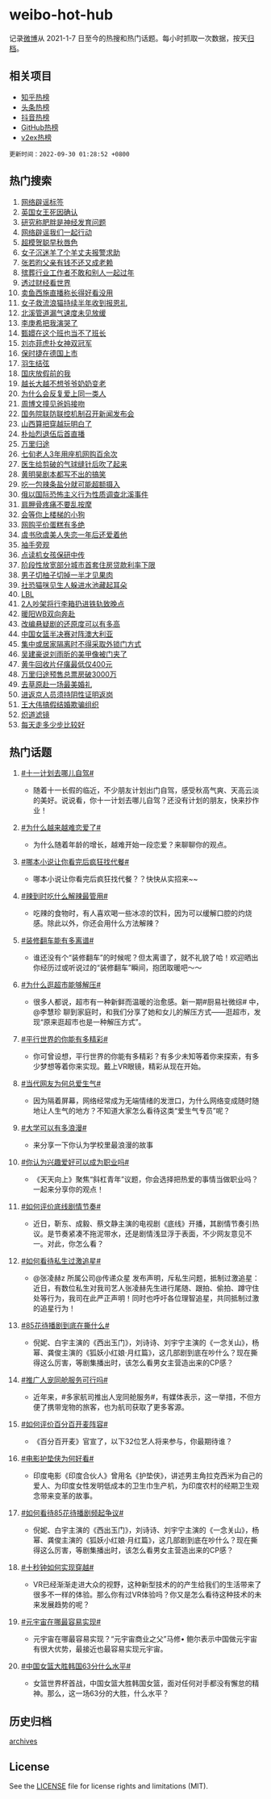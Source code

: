 # weibo-hot-hub

记录[微博](https://www.weibo.com)从 2021-1-7 日至今的热搜和热门话题。每小时抓取一次数据，按天[归档](archives)。

## 相关项目

- [知乎热榜](https://github.com/lonnyzhang423/zhihu-hot-hub)
- [头条热榜](https://github.com/lonnyzhang423/toutiao-hot-hub)
- [抖音热榜](https://github.com/lonnyzhang423/douyin-hot-hub)
- [GitHub热榜](https://github.com/lonnyzhang423/github-hot-hub)
- [v2ex热榜](https://github.com/lonnyzhang423/v2ex-hot-hub)


`更新时间：2022-09-30 01:28:52 +0800`

## 热门搜索

1. [网络辟谣标签](https://m.weibo.cn/search?containerid=100103type%3D1%26t%3D10%26q%3D%23%E7%BD%91%E7%BB%9C%E8%BE%9F%E8%B0%A3%E6%A0%87%E7%AD%BE%23&stream_entry_id=51&isnewpage=1&extparam=seat%3D1%26dgr%3D0%26cate%3D10103%26c_type%3D51%26pos%3D0%26filter_type%3Drealtimehot%26display_time%3D1664472530%26pre_seqid%3D166447253044601617182&luicode=10000011&lfid=106003type%253D25%2526t%253D3%2526disable_hot%253D1%2526filter_type%253Drealtimehot)
1. [英国女王死因确认](https://m.weibo.cn/search?containerid=100103type%3D1%26t%3D10%26q%3D%23%E8%8B%B1%E5%9B%BD%E5%A5%B3%E7%8E%8B%E6%AD%BB%E5%9B%A0%E7%A1%AE%E8%AE%A4%23&stream_entry_id=31&isnewpage=1&extparam=seat%3D1%26dgr%3D0%26filter_type%3Drealtimehot%26band_rank%3D1%26c_type%3D31%26lcate%3D5001%26flag%3D0%26realpos%3D1%26q%3D%2523%25E8%258B%25B1%25E5%259B%25BD%25E5%25A5%25B3%25E7%258E%258B%25E6%25AD%25BB%25E5%259B%25A0%25E7%25A1%25AE%25E8%25AE%25A4%2523%26cate%3D0%26pos%3D0%26display_time%3D1664472530%26pre_seqid%3D166447253044601617182&luicode=10000011&lfid=106003type%253D25%2526t%253D3%2526disable_hot%253D1%2526filter_type%253Drealtimehot)
1. [研究称肥胖是神经发育问题](https://m.weibo.cn/search?containerid=100103type%3D1%26t%3D10%26q%3D%23%E7%A0%94%E7%A9%B6%E7%A7%B0%E8%82%A5%E8%83%96%E6%98%AF%E7%A5%9E%E7%BB%8F%E5%8F%91%E8%82%B2%E9%97%AE%E9%A2%98%23&stream_entry_id=31&isnewpage=1&extparam=seat%3D1%26dgr%3D0%26filter_type%3Drealtimehot%26band_rank%3D2%26c_type%3D31%26lcate%3D5001%26flag%3D1%26realpos%3D2%26q%3D%2523%25E7%25A0%2594%25E7%25A9%25B6%25E7%25A7%25B0%25E8%2582%25A5%25E8%2583%2596%25E6%2598%25AF%25E7%25A5%259E%25E7%25BB%258F%25E5%258F%2591%25E8%2582%25B2%25E9%2597%25AE%25E9%25A2%2598%2523%26cate%3D0%26pos%3D1%26display_time%3D1664472530%26pre_seqid%3D166447253044601617182&luicode=10000011&lfid=106003type%253D25%2526t%253D3%2526disable_hot%253D1%2526filter_type%253Drealtimehot)
1. [网络辟谣我们一起行动](https://m.weibo.cn/search?containerid=100103type%3D1%26t%3D10%26q%3D%23%E7%BD%91%E7%BB%9C%E8%BE%9F%E8%B0%A3%E6%88%91%E4%BB%AC%E4%B8%80%E8%B5%B7%E8%A1%8C%E5%8A%A8%23&stream_entry_id=31&isnewpage=1&extparam=seat%3D1%26dgr%3D0%26filter_type%3Drealtimehot%26band_rank%3D3%26c_type%3D31%26lcate%3D5001%26flag%3D0%26realpos%3D3%26q%3D%2523%25E7%25BD%2591%25E7%25BB%259C%25E8%25BE%259F%25E8%25B0%25A3%25E6%2588%2591%25E4%25BB%25AC%25E4%25B8%2580%25E8%25B5%25B7%25E8%25A1%258C%25E5%258A%25A8%2523%26cate%3D0%26pos%3D2%26display_time%3D1664472530%26pre_seqid%3D166447253044601617182&luicode=10000011&lfid=106003type%253D25%2526t%253D3%2526disable_hot%253D1%2526filter_type%253Drealtimehot)
1. [超模贺聪早秋唇色](https://m.weibo.cn/search?containerid=100103type%3D1%26t%3D10%26q%3D%23%E8%B6%85%E6%A8%A1%E8%B4%BA%E8%81%AA%E6%97%A9%E7%A7%8B%E5%94%87%E8%89%B2%23&stream_entry_id=31&isnewpage=1&extparam=seat%3D1%26dgr%3D0%26filter_type%3Drealtimehot%26topic_ad%3D1%26band_rank%3D4%26c_type%3D31%26lcate%3D5001%26q%3D%2523%25E8%25B6%2585%25E6%25A8%25A1%25E8%25B4%25BA%25E8%2581%25AA%25E6%2597%25A9%25E7%25A7%258B%25E5%2594%2587%25E8%2589%25B2%2523%26cate%3D0%26adid%3D167241%26pos%3D3%26display_time%3D1664472530%26pre_seqid%3D166447253044601617182&luicode=10000011&lfid=106003type%253D25%2526t%253D3%2526disable_hot%253D1%2526filter_type%253Drealtimehot)
1. [女子沉迷羊了个羊丈夫报警求助](https://m.weibo.cn/search?containerid=100103type%3D1%26t%3D10%26q%3D%23%E5%A5%B3%E5%AD%90%E6%B2%89%E8%BF%B7%E7%BE%8A%E4%BA%86%E4%B8%AA%E7%BE%8A%E4%B8%88%E5%A4%AB%E6%8A%A5%E8%AD%A6%E6%B1%82%E5%8A%A9%23&stream_entry_id=31&isnewpage=1&extparam=seat%3D1%26dgr%3D0%26filter_type%3Drealtimehot%26band_rank%3D4%26c_type%3D31%26lcate%3D5001%26flag%3D0%26realpos%3D4%26q%3D%2523%25E5%25A5%25B3%25E5%25AD%2590%25E6%25B2%2589%25E8%25BF%25B7%25E7%25BE%258A%25E4%25BA%2586%25E4%25B8%25AA%25E7%25BE%258A%25E4%25B8%2588%25E5%25A4%25AB%25E6%258A%25A5%25E8%25AD%25A6%25E6%25B1%2582%25E5%258A%25A9%2523%26cate%3D0%26pos%3D4%26display_time%3D1664472530%26pre_seqid%3D166447253044601617182&luicode=10000011&lfid=106003type%253D25%2526t%253D3%2526disable_hot%253D1%2526filter_type%253Drealtimehot)
1. [张若昀父亲有钱不还又成老赖](https://m.weibo.cn/search?containerid=100103type%3D1%26t%3D10%26q%3D%23%E5%BC%A0%E8%8B%A5%E6%98%80%E7%88%B6%E4%BA%B2%E6%9C%89%E9%92%B1%E4%B8%8D%E8%BF%98%E5%8F%88%E6%88%90%E8%80%81%E8%B5%96%23&stream_entry_id=31&isnewpage=1&extparam=seat%3D1%26dgr%3D0%26filter_type%3Drealtimehot%26band_rank%3D5%26c_type%3D31%26lcate%3D5001%26flag%3D2%26realpos%3D5%26q%3D%2523%25E5%25BC%25A0%25E8%258B%25A5%25E6%2598%2580%25E7%2588%25B6%25E4%25BA%25B2%25E6%259C%2589%25E9%2592%25B1%25E4%25B8%258D%25E8%25BF%2598%25E5%258F%2588%25E6%2588%2590%25E8%2580%2581%25E8%25B5%2596%2523%26cate%3D0%26pos%3D5%26display_time%3D1664472530%26pre_seqid%3D166447253044601617182&luicode=10000011&lfid=106003type%253D25%2526t%253D3%2526disable_hot%253D1%2526filter_type%253Drealtimehot)
1. [殡葬行业工作者不敢和别人一起过年](https://m.weibo.cn/search?containerid=100103type%3D1%26t%3D10%26q%3D%23%E6%AE%A1%E8%91%AC%E8%A1%8C%E4%B8%9A%E5%B7%A5%E4%BD%9C%E8%80%85%E4%B8%8D%E6%95%A2%E5%92%8C%E5%88%AB%E4%BA%BA%E4%B8%80%E8%B5%B7%E8%BF%87%E5%B9%B4%23&stream_entry_id=31&isnewpage=1&extparam=seat%3D1%26dgr%3D0%26filter_type%3Drealtimehot%26band_rank%3D6%26c_type%3D31%26lcate%3D5001%26flag%3D0%26realpos%3D6%26q%3D%2523%25E6%25AE%25A1%25E8%2591%25AC%25E8%25A1%258C%25E4%25B8%259A%25E5%25B7%25A5%25E4%25BD%259C%25E8%2580%2585%25E4%25B8%258D%25E6%2595%25A2%25E5%2592%258C%25E5%2588%25AB%25E4%25BA%25BA%25E4%25B8%2580%25E8%25B5%25B7%25E8%25BF%2587%25E5%25B9%25B4%2523%26cate%3D0%26pos%3D6%26display_time%3D1664472530%26pre_seqid%3D166447253044601617182&luicode=10000011&lfid=106003type%253D25%2526t%253D3%2526disable_hot%253D1%2526filter_type%253Drealtimehot)
1. [透过财经看世界](https://m.weibo.cn/search?containerid=100103type%3D1%26t%3D10%26q%3D%23%E9%80%8F%E8%BF%87%E8%B4%A2%E7%BB%8F%E7%9C%8B%E4%B8%96%E7%95%8C%23&stream_entry_id=31&isnewpage=1&extparam=seat%3D1%26dgr%3D0%26filter_type%3Drealtimehot%26band_rank%3D7%26c_type%3D31%26lcate%3D5001%26q%3D%2523%25E9%2580%258F%25E8%25BF%2587%25E8%25B4%25A2%25E7%25BB%258F%25E7%259C%258B%25E4%25B8%2596%25E7%2595%258C%2523%26cate%3D0%26adid%3D167450%26pos%3D7%26display_time%3D1664472530%26pre_seqid%3D166447253044601617182&luicode=10000011&lfid=106003type%253D25%2526t%253D3%2526disable_hot%253D1%2526filter_type%253Drealtimehot)
1. [卖鱼西施直播称长得好看没用](https://m.weibo.cn/search?containerid=100103type%3D1%26t%3D10%26q%3D%23%E5%8D%96%E9%B1%BC%E8%A5%BF%E6%96%BD%E7%9B%B4%E6%92%AD%E7%A7%B0%E9%95%BF%E5%BE%97%E5%A5%BD%E7%9C%8B%E6%B2%A1%E7%94%A8%23&stream_entry_id=31&isnewpage=1&extparam=seat%3D1%26dgr%3D0%26filter_type%3Drealtimehot%26band_rank%3D7%26c_type%3D31%26lcate%3D5001%26flag%3D0%26realpos%3D7%26q%3D%2523%25E5%258D%2596%25E9%25B1%25BC%25E8%25A5%25BF%25E6%2596%25BD%25E7%259B%25B4%25E6%2592%25AD%25E7%25A7%25B0%25E9%2595%25BF%25E5%25BE%2597%25E5%25A5%25BD%25E7%259C%258B%25E6%25B2%25A1%25E7%2594%25A8%2523%26cate%3D0%26pos%3D8%26display_time%3D1664472530%26pre_seqid%3D166447253044601617182&luicode=10000011&lfid=106003type%253D25%2526t%253D3%2526disable_hot%253D1%2526filter_type%253Drealtimehot)
1. [女子救流浪猫持续半年收到报恩礼](https://m.weibo.cn/search?containerid=100103type%3D1%26t%3D10%26q%3D%23%E5%A5%B3%E5%AD%90%E6%95%91%E6%B5%81%E6%B5%AA%E7%8C%AB%E6%8C%81%E7%BB%AD%E5%8D%8A%E5%B9%B4%E6%94%B6%E5%88%B0%E6%8A%A5%E6%81%A9%E7%A4%BC%23&stream_entry_id=31&isnewpage=1&extparam=seat%3D1%26dgr%3D0%26filter_type%3Drealtimehot%26band_rank%3D8%26c_type%3D31%26lcate%3D5001%26flag%3D0%26realpos%3D8%26q%3D%2523%25E5%25A5%25B3%25E5%25AD%2590%25E6%2595%2591%25E6%25B5%2581%25E6%25B5%25AA%25E7%258C%25AB%25E6%258C%2581%25E7%25BB%25AD%25E5%258D%258A%25E5%25B9%25B4%25E6%2594%25B6%25E5%2588%25B0%25E6%258A%25A5%25E6%2581%25A9%25E7%25A4%25BC%2523%26cate%3D0%26pos%3D9%26display_time%3D1664472530%26pre_seqid%3D166447253044601617182&luicode=10000011&lfid=106003type%253D25%2526t%253D3%2526disable_hot%253D1%2526filter_type%253Drealtimehot)
1. [北溪管道漏气速度未见放缓](https://m.weibo.cn/search?containerid=100103type%3D1%26t%3D10%26q%3D%23%E5%8C%97%E6%BA%AA%E7%AE%A1%E9%81%93%E6%BC%8F%E6%B0%94%E9%80%9F%E5%BA%A6%E6%9C%AA%E8%A7%81%E6%94%BE%E7%BC%93%23&stream_entry_id=31&isnewpage=1&extparam=seat%3D1%26dgr%3D0%26filter_type%3Drealtimehot%26band_rank%3D9%26c_type%3D31%26lcate%3D5001%26flag%3D0%26realpos%3D9%26q%3D%2523%25E5%258C%2597%25E6%25BA%25AA%25E7%25AE%25A1%25E9%2581%2593%25E6%25BC%258F%25E6%25B0%2594%25E9%2580%259F%25E5%25BA%25A6%25E6%259C%25AA%25E8%25A7%2581%25E6%2594%25BE%25E7%25BC%2593%2523%26cate%3D0%26pos%3D10%26display_time%3D1664472530%26pre_seqid%3D166447253044601617182&luicode=10000011&lfid=106003type%253D25%2526t%253D3%2526disable_hot%253D1%2526filter_type%253Drealtimehot)
1. [李庚希把我演哭了](https://m.weibo.cn/search?containerid=100103type%3D1%26t%3D10%26q%3D%23%E6%9D%8E%E5%BA%9A%E5%B8%8C%E6%8A%8A%E6%88%91%E6%BC%94%E5%93%AD%E4%BA%86%23&stream_entry_id=31&isnewpage=1&extparam=seat%3D1%26dgr%3D0%26filter_type%3Drealtimehot%26band_rank%3D10%26c_type%3D31%26lcate%3D5001%26flag%3D0%26realpos%3D10%26q%3D%2523%25E6%259D%258E%25E5%25BA%259A%25E5%25B8%258C%25E6%258A%258A%25E6%2588%2591%25E6%25BC%2594%25E5%2593%25AD%25E4%25BA%2586%2523%26cate%3D0%26pos%3D11%26display_time%3D1664472530%26pre_seqid%3D166447253044601617182&luicode=10000011&lfid=106003type%253D25%2526t%253D3%2526disable_hot%253D1%2526filter_type%253Drealtimehot)
1. [甄嬛在这个班也当不了班长](https://m.weibo.cn/search?containerid=100103type%3D1%26t%3D10%26q%3D%23%E7%94%84%E5%AC%9B%E5%9C%A8%E8%BF%99%E4%B8%AA%E7%8F%AD%E4%B9%9F%E5%BD%93%E4%B8%8D%E4%BA%86%E7%8F%AD%E9%95%BF%23&stream_entry_id=31&isnewpage=1&extparam=seat%3D1%26dgr%3D0%26filter_type%3Drealtimehot%26band_rank%3D11%26c_type%3D31%26lcate%3D5001%26flag%3D0%26realpos%3D11%26q%3D%2523%25E7%2594%2584%25E5%25AC%259B%25E5%259C%25A8%25E8%25BF%2599%25E4%25B8%25AA%25E7%258F%25AD%25E4%25B9%259F%25E5%25BD%2593%25E4%25B8%258D%25E4%25BA%2586%25E7%258F%25AD%25E9%2595%25BF%2523%26cate%3D0%26pos%3D12%26display_time%3D1664472530%26pre_seqid%3D166447253044601617182&luicode=10000011&lfid=106003type%253D25%2526t%253D3%2526disable_hot%253D1%2526filter_type%253Drealtimehot)
1. [刘亦菲虎扑女神双冠军](https://m.weibo.cn/search?containerid=100103type%3D1%26t%3D10%26q%3D%23%E5%88%98%E4%BA%A6%E8%8F%B2%E8%99%8E%E6%89%91%E5%A5%B3%E7%A5%9E%E5%8F%8C%E5%86%A0%E5%86%9B%23&stream_entry_id=31&isnewpage=1&extparam=seat%3D1%26dgr%3D0%26filter_type%3Drealtimehot%26band_rank%3D12%26c_type%3D31%26lcate%3D5001%26flag%3D0%26realpos%3D12%26q%3D%2523%25E5%2588%2598%25E4%25BA%25A6%25E8%258F%25B2%25E8%2599%258E%25E6%2589%2591%25E5%25A5%25B3%25E7%25A5%259E%25E5%258F%258C%25E5%2586%25A0%25E5%2586%259B%2523%26cate%3D0%26pos%3D13%26display_time%3D1664472530%26pre_seqid%3D166447253044601617182&luicode=10000011&lfid=106003type%253D25%2526t%253D3%2526disable_hot%253D1%2526filter_type%253Drealtimehot)
1. [保时捷在德国上市](https://m.weibo.cn/search?containerid=100103type%3D1%26t%3D10%26q%3D%23%E4%BF%9D%E6%97%B6%E6%8D%B7%E5%9C%A8%E5%BE%B7%E5%9B%BD%E4%B8%8A%E5%B8%82%23&stream_entry_id=31&isnewpage=1&extparam=seat%3D1%26dgr%3D0%26filter_type%3Drealtimehot%26band_rank%3D13%26c_type%3D31%26lcate%3D5001%26flag%3D1%26realpos%3D13%26q%3D%2523%25E4%25BF%259D%25E6%2597%25B6%25E6%258D%25B7%25E5%259C%25A8%25E5%25BE%25B7%25E5%259B%25BD%25E4%25B8%258A%25E5%25B8%2582%2523%26cate%3D0%26pos%3D14%26display_time%3D1664472530%26pre_seqid%3D166447253044601617182&luicode=10000011&lfid=106003type%253D25%2526t%253D3%2526disable_hot%253D1%2526filter_type%253Drealtimehot)
1. [羽生结弦](https://m.weibo.cn/search?containerid=100103type%3D1%26t%3D10%26q%3D%E7%BE%BD%E7%94%9F%E7%BB%93%E5%BC%A6&stream_entry_id=31&isnewpage=1&extparam=seat%3D1%26dgr%3D0%26filter_type%3Drealtimehot%26band_rank%3D14%26c_type%3D31%26lcate%3D5001%26flag%3D0%26realpos%3D14%26q%3D%25E7%25BE%25BD%25E7%2594%259F%25E7%25BB%2593%25E5%25BC%25A6%26cate%3D0%26pos%3D15%26display_time%3D1664472530%26pre_seqid%3D166447253044601617182&luicode=10000011&lfid=106003type%253D25%2526t%253D3%2526disable_hot%253D1%2526filter_type%253Drealtimehot)
1. [国庆放假前的我](https://m.weibo.cn/search?containerid=100103type%3D1%26t%3D10%26q%3D%23%E5%9B%BD%E5%BA%86%E6%94%BE%E5%81%87%E5%89%8D%E7%9A%84%E6%88%91%23&stream_entry_id=31&isnewpage=1&extparam=seat%3D1%26dgr%3D0%26filter_type%3Drealtimehot%26band_rank%3D15%26c_type%3D31%26lcate%3D5001%26flag%3D0%26realpos%3D15%26q%3D%2523%25E5%259B%25BD%25E5%25BA%2586%25E6%2594%25BE%25E5%2581%2587%25E5%2589%258D%25E7%259A%2584%25E6%2588%2591%2523%26cate%3D0%26pos%3D16%26display_time%3D1664472530%26pre_seqid%3D166447253044601617182&luicode=10000011&lfid=106003type%253D25%2526t%253D3%2526disable_hot%253D1%2526filter_type%253Drealtimehot)
1. [越长大越不想爷爷奶奶变老](https://m.weibo.cn/search?containerid=100103type%3D1%26t%3D10%26q%3D%23%E8%B6%8A%E9%95%BF%E5%A4%A7%E8%B6%8A%E4%B8%8D%E6%83%B3%E7%88%B7%E7%88%B7%E5%A5%B6%E5%A5%B6%E5%8F%98%E8%80%81%23&stream_entry_id=31&isnewpage=1&extparam=seat%3D1%26dgr%3D0%26filter_type%3Drealtimehot%26band_rank%3D16%26c_type%3D31%26lcate%3D5001%26flag%3D0%26realpos%3D16%26q%3D%2523%25E8%25B6%258A%25E9%2595%25BF%25E5%25A4%25A7%25E8%25B6%258A%25E4%25B8%258D%25E6%2583%25B3%25E7%2588%25B7%25E7%2588%25B7%25E5%25A5%25B6%25E5%25A5%25B6%25E5%258F%2598%25E8%2580%2581%2523%26cate%3D0%26pos%3D17%26display_time%3D1664472530%26pre_seqid%3D166447253044601617182&luicode=10000011&lfid=106003type%253D25%2526t%253D3%2526disable_hot%253D1%2526filter_type%253Drealtimehot)
1. [为什么会反复爱上同一类人](https://m.weibo.cn/search?containerid=100103type%3D1%26t%3D10%26q%3D%23%E4%B8%BA%E4%BB%80%E4%B9%88%E4%BC%9A%E5%8F%8D%E5%A4%8D%E7%88%B1%E4%B8%8A%E5%90%8C%E4%B8%80%E7%B1%BB%E4%BA%BA%23&stream_entry_id=31&isnewpage=1&extparam=seat%3D1%26dgr%3D0%26filter_type%3Drealtimehot%26band_rank%3D17%26c_type%3D31%26lcate%3D5001%26flag%3D0%26realpos%3D17%26q%3D%2523%25E4%25B8%25BA%25E4%25BB%2580%25E4%25B9%2588%25E4%25BC%259A%25E5%258F%258D%25E5%25A4%258D%25E7%2588%25B1%25E4%25B8%258A%25E5%2590%258C%25E4%25B8%2580%25E7%25B1%25BB%25E4%25BA%25BA%2523%26cate%3D0%26pos%3D18%26display_time%3D1664472530%26pre_seqid%3D166447253044601617182&luicode=10000011&lfid=106003type%253D25%2526t%253D3%2526disable_hot%253D1%2526filter_type%253Drealtimehot)
1. [周博文撞见爸妈接吻](https://m.weibo.cn/search?containerid=100103type%3D1%26t%3D10%26q%3D%23%E5%91%A8%E5%8D%9A%E6%96%87%E6%92%9E%E8%A7%81%E7%88%B8%E5%A6%88%E6%8E%A5%E5%90%BB%23&stream_entry_id=31&isnewpage=1&extparam=seat%3D1%26dgr%3D0%26filter_type%3Drealtimehot%26band_rank%3D18%26c_type%3D31%26lcate%3D5001%26flag%3D0%26realpos%3D18%26q%3D%2523%25E5%2591%25A8%25E5%258D%259A%25E6%2596%2587%25E6%2592%259E%25E8%25A7%2581%25E7%2588%25B8%25E5%25A6%2588%25E6%258E%25A5%25E5%2590%25BB%2523%26cate%3D0%26pos%3D19%26display_time%3D1664472530%26pre_seqid%3D166447253044601617182&luicode=10000011&lfid=106003type%253D25%2526t%253D3%2526disable_hot%253D1%2526filter_type%253Drealtimehot)
1. [国务院联防联控机制召开新闻发布会](https://m.weibo.cn/search?containerid=100103type%3D1%26t%3D10%26q%3D%23%E5%9B%BD%E5%8A%A1%E9%99%A2%E8%81%94%E9%98%B2%E8%81%94%E6%8E%A7%E6%9C%BA%E5%88%B6%E5%8F%AC%E5%BC%80%E6%96%B0%E9%97%BB%E5%8F%91%E5%B8%83%E4%BC%9A%23&stream_entry_id=31&isnewpage=1&extparam=seat%3D1%26dgr%3D0%26filter_type%3Drealtimehot%26band_rank%3D19%26c_type%3D31%26lcate%3D5001%26flag%3D0%26realpos%3D19%26q%3D%2523%25E5%259B%25BD%25E5%258A%25A1%25E9%2599%25A2%25E8%2581%2594%25E9%2598%25B2%25E8%2581%2594%25E6%258E%25A7%25E6%259C%25BA%25E5%2588%25B6%25E5%258F%25AC%25E5%25BC%2580%25E6%2596%25B0%25E9%2597%25BB%25E5%258F%2591%25E5%25B8%2583%25E4%25BC%259A%2523%26cate%3D0%26pos%3D20%26display_time%3D1664472530%26pre_seqid%3D166447253044601617182&luicode=10000011&lfid=106003type%253D25%2526t%253D3%2526disable_hot%253D1%2526filter_type%253Drealtimehot)
1. [山西算把穿越玩明白了](https://m.weibo.cn/search?containerid=100103type%3D1%26t%3D10%26q%3D%23%E5%B1%B1%E8%A5%BF%E7%AE%97%E6%8A%8A%E7%A9%BF%E8%B6%8A%E7%8E%A9%E6%98%8E%E7%99%BD%E4%BA%86%23&stream_entry_id=31&isnewpage=1&extparam=seat%3D1%26dgr%3D0%26filter_type%3Drealtimehot%26band_rank%3D20%26c_type%3D31%26lcate%3D5001%26flag%3D0%26realpos%3D20%26q%3D%2523%25E5%25B1%25B1%25E8%25A5%25BF%25E7%25AE%2597%25E6%258A%258A%25E7%25A9%25BF%25E8%25B6%258A%25E7%258E%25A9%25E6%2598%258E%25E7%2599%25BD%25E4%25BA%2586%2523%26cate%3D0%26pos%3D21%26display_time%3D1664472530%26pre_seqid%3D166447253044601617182&luicode=10000011&lfid=106003type%253D25%2526t%253D3%2526disable_hot%253D1%2526filter_type%253Drealtimehot)
1. [朴灿烈退伍后首直播](https://m.weibo.cn/search?containerid=100103type%3D1%26t%3D10%26q%3D%23%E6%9C%B4%E7%81%BF%E7%83%88%E9%80%80%E4%BC%8D%E5%90%8E%E9%A6%96%E7%9B%B4%E6%92%AD%23&stream_entry_id=31&isnewpage=1&extparam=seat%3D1%26dgr%3D0%26filter_type%3Drealtimehot%26band_rank%3D21%26c_type%3D31%26lcate%3D5001%26flag%3D0%26realpos%3D21%26q%3D%2523%25E6%259C%25B4%25E7%2581%25BF%25E7%2583%2588%25E9%2580%2580%25E4%25BC%258D%25E5%2590%258E%25E9%25A6%2596%25E7%259B%25B4%25E6%2592%25AD%2523%26cate%3D0%26pos%3D22%26display_time%3D1664472530%26pre_seqid%3D166447253044601617182&luicode=10000011&lfid=106003type%253D25%2526t%253D3%2526disable_hot%253D1%2526filter_type%253Drealtimehot)
1. [万里归途](https://m.weibo.cn/search?containerid=100103type%3D1%26t%3D10%26q%3D%E4%B8%87%E9%87%8C%E5%BD%92%E9%80%94&stream_entry_id=31&isnewpage=1&extparam=seat%3D1%26dgr%3D0%26filter_type%3Drealtimehot%26band_rank%3D22%26c_type%3D31%26lcate%3D5001%26flag%3D0%26realpos%3D22%26q%3D%25E4%25B8%2587%25E9%2587%258C%25E5%25BD%2592%25E9%2580%2594%26cate%3D0%26pos%3D23%26display_time%3D1664472530%26pre_seqid%3D166447253044601617182&luicode=10000011&lfid=106003type%253D25%2526t%253D3%2526disable_hot%253D1%2526filter_type%253Drealtimehot)
1. [七旬老人3年用座机网购百余次](https://m.weibo.cn/search?containerid=100103type%3D1%26t%3D10%26q%3D%23%E4%B8%83%E6%97%AC%E8%80%81%E4%BA%BA3%E5%B9%B4%E7%94%A8%E5%BA%A7%E6%9C%BA%E7%BD%91%E8%B4%AD%E7%99%BE%E4%BD%99%E6%AC%A1%23&stream_entry_id=31&isnewpage=1&extparam=seat%3D1%26dgr%3D0%26filter_type%3Drealtimehot%26band_rank%3D23%26c_type%3D31%26lcate%3D5001%26flag%3D0%26realpos%3D23%26q%3D%2523%25E4%25B8%2583%25E6%2597%25AC%25E8%2580%2581%25E4%25BA%25BA3%25E5%25B9%25B4%25E7%2594%25A8%25E5%25BA%25A7%25E6%259C%25BA%25E7%25BD%2591%25E8%25B4%25AD%25E7%2599%25BE%25E4%25BD%2599%25E6%25AC%25A1%2523%26cate%3D0%26pos%3D24%26display_time%3D1664472530%26pre_seqid%3D166447253044601617182&luicode=10000011&lfid=106003type%253D25%2526t%253D3%2526disable_hot%253D1%2526filter_type%253Drealtimehot)
1. [医生给剪破的气球缝针后吹了起来](https://m.weibo.cn/search?containerid=100103type%3D1%26t%3D10%26q%3D%23%E5%8C%BB%E7%94%9F%E7%BB%99%E5%89%AA%E7%A0%B4%E7%9A%84%E6%B0%94%E7%90%83%E7%BC%9D%E9%92%88%E5%90%8E%E5%90%B9%E4%BA%86%E8%B5%B7%E6%9D%A5%23&stream_entry_id=31&isnewpage=1&extparam=seat%3D1%26dgr%3D0%26filter_type%3Drealtimehot%26band_rank%3D24%26c_type%3D31%26lcate%3D5001%26flag%3D1%26realpos%3D24%26q%3D%2523%25E5%258C%25BB%25E7%2594%259F%25E7%25BB%2599%25E5%2589%25AA%25E7%25A0%25B4%25E7%259A%2584%25E6%25B0%2594%25E7%2590%2583%25E7%25BC%259D%25E9%2592%2588%25E5%2590%258E%25E5%2590%25B9%25E4%25BA%2586%25E8%25B5%25B7%25E6%259D%25A5%2523%26cate%3D0%26pos%3D25%26display_time%3D1664472530%26pre_seqid%3D166447253044601617182&luicode=10000011&lfid=106003type%253D25%2526t%253D3%2526disable_hot%253D1%2526filter_type%253Drealtimehot)
1. [黄明昊剧本都写不出的搞笑](https://m.weibo.cn/search?containerid=100103type%3D1%26t%3D10%26q%3D%23%E9%BB%84%E6%98%8E%E6%98%8A%E5%89%A7%E6%9C%AC%E9%83%BD%E5%86%99%E4%B8%8D%E5%87%BA%E7%9A%84%E6%90%9E%E7%AC%91%23&stream_entry_id=31&isnewpage=1&extparam=seat%3D1%26dgr%3D0%26filter_type%3Drealtimehot%26band_rank%3D25%26c_type%3D31%26lcate%3D5001%26flag%3D0%26realpos%3D25%26q%3D%2523%25E9%25BB%2584%25E6%2598%258E%25E6%2598%258A%25E5%2589%25A7%25E6%259C%25AC%25E9%2583%25BD%25E5%2586%2599%25E4%25B8%258D%25E5%2587%25BA%25E7%259A%2584%25E6%2590%259E%25E7%25AC%2591%2523%26cate%3D0%26pos%3D26%26display_time%3D1664472530%26pre_seqid%3D166447253044601617182&luicode=10000011&lfid=106003type%253D25%2526t%253D3%2526disable_hot%253D1%2526filter_type%253Drealtimehot)
1. [吃一包辣条盐分就可能超额摄入](https://m.weibo.cn/search?containerid=100103type%3D1%26t%3D10%26q%3D%23%E5%90%83%E4%B8%80%E5%8C%85%E8%BE%A3%E6%9D%A1%E7%9B%90%E5%88%86%E5%B0%B1%E5%8F%AF%E8%83%BD%E8%B6%85%E9%A2%9D%E6%91%84%E5%85%A5%23&stream_entry_id=31&isnewpage=1&extparam=seat%3D1%26dgr%3D0%26filter_type%3Drealtimehot%26band_rank%3D26%26c_type%3D31%26lcate%3D5001%26flag%3D0%26realpos%3D26%26q%3D%2523%25E5%2590%2583%25E4%25B8%2580%25E5%258C%2585%25E8%25BE%25A3%25E6%259D%25A1%25E7%259B%2590%25E5%2588%2586%25E5%25B0%25B1%25E5%258F%25AF%25E8%2583%25BD%25E8%25B6%2585%25E9%25A2%259D%25E6%2591%2584%25E5%2585%25A5%2523%26cate%3D0%26pos%3D27%26display_time%3D1664472530%26pre_seqid%3D166447253044601617182&luicode=10000011&lfid=106003type%253D25%2526t%253D3%2526disable_hot%253D1%2526filter_type%253Drealtimehot)
1. [俄以国际恐怖主义行为性质调查北溪事件](https://m.weibo.cn/search?containerid=100103type%3D1%26t%3D10%26q%3D%23%E4%BF%84%E4%BB%A5%E5%9B%BD%E9%99%85%E6%81%90%E6%80%96%E4%B8%BB%E4%B9%89%E8%A1%8C%E4%B8%BA%E6%80%A7%E8%B4%A8%E8%B0%83%E6%9F%A5%E5%8C%97%E6%BA%AA%E4%BA%8B%E4%BB%B6%23&stream_entry_id=31&isnewpage=1&extparam=seat%3D1%26dgr%3D0%26filter_type%3Drealtimehot%26band_rank%3D27%26c_type%3D31%26lcate%3D5001%26flag%3D0%26realpos%3D27%26q%3D%2523%25E4%25BF%2584%25E4%25BB%25A5%25E5%259B%25BD%25E9%2599%2585%25E6%2581%2590%25E6%2580%2596%25E4%25B8%25BB%25E4%25B9%2589%25E8%25A1%258C%25E4%25B8%25BA%25E6%2580%25A7%25E8%25B4%25A8%25E8%25B0%2583%25E6%259F%25A5%25E5%258C%2597%25E6%25BA%25AA%25E4%25BA%258B%25E4%25BB%25B6%2523%26cate%3D0%26pos%3D28%26display_time%3D1664472530%26pre_seqid%3D166447253044601617182&luicode=10000011&lfid=106003type%253D25%2526t%253D3%2526disable_hot%253D1%2526filter_type%253Drealtimehot)
1. [肩胛骨疼痛不要乱按摩](https://m.weibo.cn/search?containerid=100103type%3D1%26t%3D10%26q%3D%23%E8%82%A9%E8%83%9B%E9%AA%A8%E7%96%BC%E7%97%9B%E4%B8%8D%E8%A6%81%E4%B9%B1%E6%8C%89%E6%91%A9%23&stream_entry_id=31&isnewpage=1&extparam=seat%3D1%26dgr%3D0%26filter_type%3Drealtimehot%26band_rank%3D28%26c_type%3D31%26lcate%3D5001%26flag%3D0%26realpos%3D28%26q%3D%2523%25E8%2582%25A9%25E8%2583%259B%25E9%25AA%25A8%25E7%2596%25BC%25E7%2597%259B%25E4%25B8%258D%25E8%25A6%2581%25E4%25B9%25B1%25E6%258C%2589%25E6%2591%25A9%2523%26cate%3D0%26pos%3D29%26display_time%3D1664472530%26pre_seqid%3D166447253044601617182&luicode=10000011&lfid=106003type%253D25%2526t%253D3%2526disable_hot%253D1%2526filter_type%253Drealtimehot)
1. [会等你上楼梯的小狗](https://m.weibo.cn/search?containerid=100103type%3D1%26t%3D10%26q%3D%23%E4%BC%9A%E7%AD%89%E4%BD%A0%E4%B8%8A%E6%A5%BC%E6%A2%AF%E7%9A%84%E5%B0%8F%E7%8B%97%23&stream_entry_id=31&isnewpage=1&extparam=seat%3D1%26dgr%3D0%26filter_type%3Drealtimehot%26band_rank%3D29%26c_type%3D31%26lcate%3D5001%26flag%3D0%26realpos%3D29%26q%3D%2523%25E4%25BC%259A%25E7%25AD%2589%25E4%25BD%25A0%25E4%25B8%258A%25E6%25A5%25BC%25E6%25A2%25AF%25E7%259A%2584%25E5%25B0%258F%25E7%258B%2597%2523%26cate%3D0%26pos%3D30%26display_time%3D1664472530%26pre_seqid%3D166447253044601617182&luicode=10000011&lfid=106003type%253D25%2526t%253D3%2526disable_hot%253D1%2526filter_type%253Drealtimehot)
1. [网购平价蛋糕有多绝](https://m.weibo.cn/search?containerid=100103type%3D1%26t%3D10%26q%3D%23%E7%BD%91%E8%B4%AD%E5%B9%B3%E4%BB%B7%E8%9B%8B%E7%B3%95%E6%9C%89%E5%A4%9A%E7%BB%9D%23&stream_entry_id=31&isnewpage=1&extparam=seat%3D1%26dgr%3D0%26filter_type%3Drealtimehot%26band_rank%3D30%26c_type%3D31%26lcate%3D5001%26flag%3D0%26realpos%3D30%26q%3D%2523%25E7%25BD%2591%25E8%25B4%25AD%25E5%25B9%25B3%25E4%25BB%25B7%25E8%259B%258B%25E7%25B3%2595%25E6%259C%2589%25E5%25A4%259A%25E7%25BB%259D%2523%26cate%3D0%26pos%3D31%26display_time%3D1664472530%26pre_seqid%3D166447253044601617182&luicode=10000011&lfid=106003type%253D25%2526t%253D3%2526disable_hot%253D1%2526filter_type%253Drealtimehot)
1. [虞书欣虞美人失恋一年后还爱着他](https://m.weibo.cn/search?containerid=100103type%3D1%26t%3D10%26q%3D%23%E8%99%9E%E4%B9%A6%E6%AC%A3%E8%99%9E%E7%BE%8E%E4%BA%BA%E5%A4%B1%E6%81%8B%E4%B8%80%E5%B9%B4%E5%90%8E%E8%BF%98%E7%88%B1%E7%9D%80%E4%BB%96%23&stream_entry_id=31&isnewpage=1&extparam=seat%3D1%26dgr%3D0%26filter_type%3Drealtimehot%26band_rank%3D31%26c_type%3D31%26lcate%3D5001%26flag%3D0%26realpos%3D31%26q%3D%2523%25E8%2599%259E%25E4%25B9%25A6%25E6%25AC%25A3%25E8%2599%259E%25E7%25BE%258E%25E4%25BA%25BA%25E5%25A4%25B1%25E6%2581%258B%25E4%25B8%2580%25E5%25B9%25B4%25E5%2590%258E%25E8%25BF%2598%25E7%2588%25B1%25E7%259D%2580%25E4%25BB%2596%2523%26cate%3D0%26pos%3D32%26display_time%3D1664472530%26pre_seqid%3D166447253044601617182&luicode=10000011&lfid=106003type%253D25%2526t%253D3%2526disable_hot%253D1%2526filter_type%253Drealtimehot)
1. [袖手旁观](https://m.weibo.cn/search?containerid=100103type%3D1%26t%3D10%26q%3D%23%E8%A2%96%E6%89%8B%E6%97%81%E8%A7%82%23&stream_entry_id=31&isnewpage=1&extparam=seat%3D1%26dgr%3D0%26filter_type%3Drealtimehot%26band_rank%3D32%26c_type%3D31%26lcate%3D5001%26flag%3D0%26realpos%3D32%26q%3D%2523%25E8%25A2%2596%25E6%2589%258B%25E6%2597%2581%25E8%25A7%2582%2523%26cate%3D0%26pos%3D33%26display_time%3D1664472530%26pre_seqid%3D166447253044601617182&luicode=10000011&lfid=106003type%253D25%2526t%253D3%2526disable_hot%253D1%2526filter_type%253Drealtimehot)
1. [点读机女孩保研中传](https://m.weibo.cn/search?containerid=100103type%3D1%26t%3D10%26q%3D%23%E7%82%B9%E8%AF%BB%E6%9C%BA%E5%A5%B3%E5%AD%A9%E4%BF%9D%E7%A0%94%E4%B8%AD%E4%BC%A0%23&stream_entry_id=31&isnewpage=1&extparam=seat%3D1%26dgr%3D0%26filter_type%3Drealtimehot%26band_rank%3D33%26c_type%3D31%26lcate%3D5001%26flag%3D0%26realpos%3D33%26q%3D%2523%25E7%2582%25B9%25E8%25AF%25BB%25E6%259C%25BA%25E5%25A5%25B3%25E5%25AD%25A9%25E4%25BF%259D%25E7%25A0%2594%25E4%25B8%25AD%25E4%25BC%25A0%2523%26cate%3D0%26pos%3D34%26display_time%3D1664472530%26pre_seqid%3D166447253044601617182&luicode=10000011&lfid=106003type%253D25%2526t%253D3%2526disable_hot%253D1%2526filter_type%253Drealtimehot)
1. [阶段性放宽部分城市首套住房贷款利率下限](https://m.weibo.cn/search?containerid=100103type%3D1%26t%3D10%26q%3D%23%E9%98%B6%E6%AE%B5%E6%80%A7%E6%94%BE%E5%AE%BD%E9%83%A8%E5%88%86%E5%9F%8E%E5%B8%82%E9%A6%96%E5%A5%97%E4%BD%8F%E6%88%BF%E8%B4%B7%E6%AC%BE%E5%88%A9%E7%8E%87%E4%B8%8B%E9%99%90%23&stream_entry_id=31&isnewpage=1&extparam=seat%3D1%26dgr%3D0%26filter_type%3Drealtimehot%26band_rank%3D34%26c_type%3D31%26lcate%3D5001%26flag%3D0%26realpos%3D34%26q%3D%2523%25E9%2598%25B6%25E6%25AE%25B5%25E6%2580%25A7%25E6%2594%25BE%25E5%25AE%25BD%25E9%2583%25A8%25E5%2588%2586%25E5%259F%258E%25E5%25B8%2582%25E9%25A6%2596%25E5%25A5%2597%25E4%25BD%258F%25E6%2588%25BF%25E8%25B4%25B7%25E6%25AC%25BE%25E5%2588%25A9%25E7%258E%2587%25E4%25B8%258B%25E9%2599%2590%2523%26cate%3D0%26pos%3D35%26display_time%3D1664472530%26pre_seqid%3D166447253044601617182&luicode=10000011&lfid=106003type%253D25%2526t%253D3%2526disable_hot%253D1%2526filter_type%253Drealtimehot)
1. [男子切柚子切掉一半才见果肉](https://m.weibo.cn/search?containerid=100103type%3D1%26t%3D10%26q%3D%23%E7%94%B7%E5%AD%90%E5%88%87%E6%9F%9A%E5%AD%90%E5%88%87%E6%8E%89%E4%B8%80%E5%8D%8A%E6%89%8D%E8%A7%81%E6%9E%9C%E8%82%89%23&stream_entry_id=31&isnewpage=1&extparam=seat%3D1%26dgr%3D0%26filter_type%3Drealtimehot%26band_rank%3D35%26c_type%3D31%26lcate%3D5001%26flag%3D0%26realpos%3D35%26q%3D%2523%25E7%2594%25B7%25E5%25AD%2590%25E5%2588%2587%25E6%259F%259A%25E5%25AD%2590%25E5%2588%2587%25E6%258E%2589%25E4%25B8%2580%25E5%258D%258A%25E6%2589%258D%25E8%25A7%2581%25E6%259E%259C%25E8%2582%2589%2523%26cate%3D0%26pos%3D36%26display_time%3D1664472530%26pre_seqid%3D166447253044601617182&luicode=10000011&lfid=106003type%253D25%2526t%253D3%2526disable_hot%253D1%2526filter_type%253Drealtimehot)
1. [社恐猫咪见生人躲进水池藏起耳朵](https://m.weibo.cn/search?containerid=100103type%3D1%26t%3D10%26q%3D%23%E7%A4%BE%E6%81%90%E7%8C%AB%E5%92%AA%E8%A7%81%E7%94%9F%E4%BA%BA%E8%BA%B2%E8%BF%9B%E6%B0%B4%E6%B1%A0%E8%97%8F%E8%B5%B7%E8%80%B3%E6%9C%B5%23&stream_entry_id=31&isnewpage=1&extparam=seat%3D1%26dgr%3D0%26filter_type%3Drealtimehot%26band_rank%3D36%26c_type%3D31%26lcate%3D5001%26flag%3D0%26realpos%3D36%26q%3D%2523%25E7%25A4%25BE%25E6%2581%2590%25E7%258C%25AB%25E5%2592%25AA%25E8%25A7%2581%25E7%2594%259F%25E4%25BA%25BA%25E8%25BA%25B2%25E8%25BF%259B%25E6%25B0%25B4%25E6%25B1%25A0%25E8%2597%258F%25E8%25B5%25B7%25E8%2580%25B3%25E6%259C%25B5%2523%26cate%3D0%26pos%3D37%26display_time%3D1664472530%26pre_seqid%3D166447253044601617182&luicode=10000011&lfid=106003type%253D25%2526t%253D3%2526disable_hot%253D1%2526filter_type%253Drealtimehot)
1. [LBL](https://m.weibo.cn/search?containerid=100103type%3D1%26t%3D10%26q%3DLBL&stream_entry_id=31&isnewpage=1&extparam=seat%3D1%26dgr%3D0%26filter_type%3Drealtimehot%26band_rank%3D37%26c_type%3D31%26lcate%3D5001%26flag%3D0%26realpos%3D37%26q%3DLBL%26cate%3D0%26pos%3D38%26display_time%3D1664472530%26pre_seqid%3D166447253044601617182&luicode=10000011&lfid=106003type%253D25%2526t%253D3%2526disable_hot%253D1%2526filter_type%253Drealtimehot)
1. [2人吵架将行李箱扔进铁轨致晚点](https://m.weibo.cn/search?containerid=100103type%3D1%26t%3D10%26q%3D%232%E4%BA%BA%E5%90%B5%E6%9E%B6%E5%B0%86%E8%A1%8C%E6%9D%8E%E7%AE%B1%E6%89%94%E8%BF%9B%E9%93%81%E8%BD%A8%E8%87%B4%E6%99%9A%E7%82%B9%23&stream_entry_id=31&isnewpage=1&extparam=seat%3D1%26dgr%3D0%26filter_type%3Drealtimehot%26band_rank%3D38%26c_type%3D31%26lcate%3D5001%26flag%3D0%26realpos%3D38%26q%3D%25232%25E4%25BA%25BA%25E5%2590%25B5%25E6%259E%25B6%25E5%25B0%2586%25E8%25A1%258C%25E6%259D%258E%25E7%25AE%25B1%25E6%2589%2594%25E8%25BF%259B%25E9%2593%2581%25E8%25BD%25A8%25E8%2587%25B4%25E6%2599%259A%25E7%2582%25B9%2523%26cate%3D0%26pos%3D39%26display_time%3D1664472530%26pre_seqid%3D166447253044601617182&luicode=10000011&lfid=106003type%253D25%2526t%253D3%2526disable_hot%253D1%2526filter_type%253Drealtimehot)
1. [暖阳WB双向奔赴](https://m.weibo.cn/search?containerid=100103type%3D1%26t%3D10%26q%3D%23%E6%9A%96%E9%98%B3WB%E5%8F%8C%E5%90%91%E5%A5%94%E8%B5%B4%23&stream_entry_id=31&isnewpage=1&extparam=seat%3D1%26dgr%3D0%26filter_type%3Drealtimehot%26band_rank%3D39%26c_type%3D31%26lcate%3D5001%26flag%3D0%26realpos%3D39%26q%3D%2523%25E6%259A%2596%25E9%2598%25B3WB%25E5%258F%258C%25E5%2590%2591%25E5%25A5%2594%25E8%25B5%25B4%2523%26cate%3D0%26pos%3D40%26display_time%3D1664472530%26pre_seqid%3D166447253044601617182&luicode=10000011&lfid=106003type%253D25%2526t%253D3%2526disable_hot%253D1%2526filter_type%253Drealtimehot)
1. [改编悬疑剧的还原度可以有多高](https://m.weibo.cn/search?containerid=100103type%3D1%26t%3D10%26q%3D%23%E6%94%B9%E7%BC%96%E6%82%AC%E7%96%91%E5%89%A7%E7%9A%84%E8%BF%98%E5%8E%9F%E5%BA%A6%E5%8F%AF%E4%BB%A5%E6%9C%89%E5%A4%9A%E9%AB%98%23&stream_entry_id=31&isnewpage=1&extparam=seat%3D1%26dgr%3D0%26filter_type%3Drealtimehot%26band_rank%3D40%26c_type%3D31%26lcate%3D5001%26flag%3D0%26realpos%3D40%26q%3D%2523%25E6%2594%25B9%25E7%25BC%2596%25E6%2582%25AC%25E7%2596%2591%25E5%2589%25A7%25E7%259A%2584%25E8%25BF%2598%25E5%258E%259F%25E5%25BA%25A6%25E5%258F%25AF%25E4%25BB%25A5%25E6%259C%2589%25E5%25A4%259A%25E9%25AB%2598%2523%26cate%3D0%26pos%3D41%26display_time%3D1664472530%26pre_seqid%3D166447253044601617182&luicode=10000011&lfid=106003type%253D25%2526t%253D3%2526disable_hot%253D1%2526filter_type%253Drealtimehot)
1. [中国女篮半决赛对阵澳大利亚](https://m.weibo.cn/search?containerid=100103type%3D1%26t%3D10%26q%3D%23%E4%B8%AD%E5%9B%BD%E5%A5%B3%E7%AF%AE%E5%8D%8A%E5%86%B3%E8%B5%9B%E5%AF%B9%E9%98%B5%E6%BE%B3%E5%A4%A7%E5%88%A9%E4%BA%9A%23&stream_entry_id=31&isnewpage=1&extparam=seat%3D1%26dgr%3D0%26filter_type%3Drealtimehot%26band_rank%3D41%26c_type%3D31%26lcate%3D5001%26flag%3D0%26realpos%3D41%26q%3D%2523%25E4%25B8%25AD%25E5%259B%25BD%25E5%25A5%25B3%25E7%25AF%25AE%25E5%258D%258A%25E5%2586%25B3%25E8%25B5%259B%25E5%25AF%25B9%25E9%2598%25B5%25E6%25BE%25B3%25E5%25A4%25A7%25E5%2588%25A9%25E4%25BA%259A%2523%26cate%3D0%26pos%3D42%26display_time%3D1664472530%26pre_seqid%3D166447253044601617182&luicode=10000011&lfid=106003type%253D25%2526t%253D3%2526disable_hot%253D1%2526filter_type%253Drealtimehot)
1. [集中或居家隔离时不得采取外锁门方式](https://m.weibo.cn/search?containerid=100103type%3D1%26t%3D10%26q%3D%23%E9%9B%86%E4%B8%AD%E6%88%96%E5%B1%85%E5%AE%B6%E9%9A%94%E7%A6%BB%E6%97%B6%E4%B8%8D%E5%BE%97%E9%87%87%E5%8F%96%E5%A4%96%E9%94%81%E9%97%A8%E6%96%B9%E5%BC%8F%23&stream_entry_id=31&isnewpage=1&extparam=seat%3D1%26dgr%3D0%26filter_type%3Drealtimehot%26band_rank%3D42%26c_type%3D31%26lcate%3D5001%26flag%3D0%26realpos%3D42%26q%3D%2523%25E9%259B%2586%25E4%25B8%25AD%25E6%2588%2596%25E5%25B1%2585%25E5%25AE%25B6%25E9%259A%2594%25E7%25A6%25BB%25E6%2597%25B6%25E4%25B8%258D%25E5%25BE%2597%25E9%2587%2587%25E5%258F%2596%25E5%25A4%2596%25E9%2594%2581%25E9%2597%25A8%25E6%2596%25B9%25E5%25BC%258F%2523%26cate%3D0%26pos%3D43%26display_time%3D1664472530%26pre_seqid%3D166447253044601617182&luicode=10000011&lfid=106003type%253D25%2526t%253D3%2526disable_hot%253D1%2526filter_type%253Drealtimehot)
1. [吴建豪说刘雨昕的美甲像被门夹了](https://m.weibo.cn/search?containerid=100103type%3D1%26t%3D10%26q%3D%23%E5%90%B4%E5%BB%BA%E8%B1%AA%E8%AF%B4%E5%88%98%E9%9B%A8%E6%98%95%E7%9A%84%E7%BE%8E%E7%94%B2%E5%83%8F%E8%A2%AB%E9%97%A8%E5%A4%B9%E4%BA%86%23&stream_entry_id=31&isnewpage=1&extparam=seat%3D1%26dgr%3D0%26filter_type%3Drealtimehot%26band_rank%3D43%26c_type%3D31%26lcate%3D5001%26flag%3D0%26realpos%3D43%26q%3D%2523%25E5%2590%25B4%25E5%25BB%25BA%25E8%25B1%25AA%25E8%25AF%25B4%25E5%2588%2598%25E9%259B%25A8%25E6%2598%2595%25E7%259A%2584%25E7%25BE%258E%25E7%2594%25B2%25E5%2583%258F%25E8%25A2%25AB%25E9%2597%25A8%25E5%25A4%25B9%25E4%25BA%2586%2523%26cate%3D0%26pos%3D44%26display_time%3D1664472530%26pre_seqid%3D166447253044601617182&luicode=10000011&lfid=106003type%253D25%2526t%253D3%2526disable_hot%253D1%2526filter_type%253Drealtimehot)
1. [黄牛回收片仔癀最低仅400元](https://m.weibo.cn/search?containerid=100103type%3D1%26t%3D10%26q%3D%23%E9%BB%84%E7%89%9B%E5%9B%9E%E6%94%B6%E7%89%87%E4%BB%94%E7%99%80%E6%9C%80%E4%BD%8E%E4%BB%85400%E5%85%83%23&stream_entry_id=31&isnewpage=1&extparam=seat%3D1%26dgr%3D0%26filter_type%3Drealtimehot%26band_rank%3D44%26c_type%3D31%26lcate%3D5001%26flag%3D1%26realpos%3D44%26q%3D%2523%25E9%25BB%2584%25E7%2589%259B%25E5%259B%259E%25E6%2594%25B6%25E7%2589%2587%25E4%25BB%2594%25E7%2599%2580%25E6%259C%2580%25E4%25BD%258E%25E4%25BB%2585400%25E5%2585%2583%2523%26cate%3D0%26pos%3D45%26display_time%3D1664472530%26pre_seqid%3D166447253044601617182&luicode=10000011&lfid=106003type%253D25%2526t%253D3%2526disable_hot%253D1%2526filter_type%253Drealtimehot)
1. [万里归途预售总票房破3000万](https://m.weibo.cn/search?containerid=100103type%3D1%26t%3D10%26q%3D%23%E4%B8%87%E9%87%8C%E5%BD%92%E9%80%94%E9%A2%84%E5%94%AE%E6%80%BB%E7%A5%A8%E6%88%BF%E7%A0%B43000%E4%B8%87%23&stream_entry_id=31&isnewpage=1&extparam=seat%3D1%26dgr%3D0%26filter_type%3Drealtimehot%26band_rank%3D45%26c_type%3D31%26lcate%3D5001%26flag%3D0%26realpos%3D45%26q%3D%2523%25E4%25B8%2587%25E9%2587%258C%25E5%25BD%2592%25E9%2580%2594%25E9%25A2%2584%25E5%2594%25AE%25E6%2580%25BB%25E7%25A5%25A8%25E6%2588%25BF%25E7%25A0%25B43000%25E4%25B8%2587%2523%26cate%3D0%26pos%3D46%26display_time%3D1664472530%26pre_seqid%3D166447253044601617182&luicode=10000011&lfid=106003type%253D25%2526t%253D3%2526disable_hot%253D1%2526filter_type%253Drealtimehot)
1. [去草原赴一场最美婚礼](https://m.weibo.cn/search?containerid=100103type%3D1%26t%3D10%26q%3D%E5%8E%BB%E8%8D%89%E5%8E%9F%E8%B5%B4%E4%B8%80%E5%9C%BA%E6%9C%80%E7%BE%8E%E5%A9%9A%E7%A4%BC&stream_entry_id=31&isnewpage=1&extparam=seat%3D1%26dgr%3D0%26filter_type%3Drealtimehot%26band_rank%3D46%26c_type%3D31%26lcate%3D5001%26flag%3D0%26realpos%3D46%26q%3D%25E5%258E%25BB%25E8%258D%2589%25E5%258E%259F%25E8%25B5%25B4%25E4%25B8%2580%25E5%259C%25BA%25E6%259C%2580%25E7%25BE%258E%25E5%25A9%259A%25E7%25A4%25BC%26cate%3D0%26pos%3D47%26display_time%3D1664472530%26pre_seqid%3D166447253044601617182&luicode=10000011&lfid=106003type%253D25%2526t%253D3%2526disable_hot%253D1%2526filter_type%253Drealtimehot)
1. [进返京人员须持阴性证明返岗](https://m.weibo.cn/search?containerid=100103type%3D1%26t%3D10%26q%3D%23%E8%BF%9B%E8%BF%94%E4%BA%AC%E4%BA%BA%E5%91%98%E9%A1%BB%E6%8C%81%E9%98%B4%E6%80%A7%E8%AF%81%E6%98%8E%E8%BF%94%E5%B2%97%23&stream_entry_id=31&isnewpage=1&extparam=seat%3D1%26dgr%3D0%26filter_type%3Drealtimehot%26band_rank%3D47%26c_type%3D31%26lcate%3D5001%26flag%3D0%26realpos%3D47%26q%3D%2523%25E8%25BF%259B%25E8%25BF%2594%25E4%25BA%25AC%25E4%25BA%25BA%25E5%2591%2598%25E9%25A1%25BB%25E6%258C%2581%25E9%2598%25B4%25E6%2580%25A7%25E8%25AF%2581%25E6%2598%258E%25E8%25BF%2594%25E5%25B2%2597%2523%26cate%3D0%26pos%3D48%26display_time%3D1664472530%26pre_seqid%3D166447253044601617182&luicode=10000011&lfid=106003type%253D25%2526t%253D3%2526disable_hot%253D1%2526filter_type%253Drealtimehot)
1. [王大伟搞假结婚欺骗组织](https://m.weibo.cn/search?containerid=100103type%3D1%26t%3D10%26q%3D%23%E7%8E%8B%E5%A4%A7%E4%BC%9F%E6%90%9E%E5%81%87%E7%BB%93%E5%A9%9A%E6%AC%BA%E9%AA%97%E7%BB%84%E7%BB%87%23&stream_entry_id=31&isnewpage=1&extparam=seat%3D1%26dgr%3D0%26filter_type%3Drealtimehot%26band_rank%3D48%26c_type%3D31%26lcate%3D5001%26flag%3D0%26realpos%3D48%26q%3D%2523%25E7%258E%258B%25E5%25A4%25A7%25E4%25BC%259F%25E6%2590%259E%25E5%2581%2587%25E7%25BB%2593%25E5%25A9%259A%25E6%25AC%25BA%25E9%25AA%2597%25E7%25BB%2584%25E7%25BB%2587%2523%26cate%3D0%26pos%3D49%26display_time%3D1664472530%26pre_seqid%3D166447253044601617182&luicode=10000011&lfid=106003type%253D25%2526t%253D3%2526disable_hot%253D1%2526filter_type%253Drealtimehot)
1. [炽道滤镜](https://m.weibo.cn/search?containerid=100103type%3D1%26t%3D10%26q%3D%23%E7%82%BD%E9%81%93%E6%BB%A4%E9%95%9C%23&stream_entry_id=31&isnewpage=1&extparam=seat%3D1%26dgr%3D0%26filter_type%3Drealtimehot%26band_rank%3D49%26c_type%3D31%26lcate%3D5001%26flag%3D0%26realpos%3D49%26q%3D%2523%25E7%2582%25BD%25E9%2581%2593%25E6%25BB%25A4%25E9%2595%259C%2523%26cate%3D0%26pos%3D50%26display_time%3D1664472530%26pre_seqid%3D166447253044601617182&luicode=10000011&lfid=106003type%253D25%2526t%253D3%2526disable_hot%253D1%2526filter_type%253Drealtimehot)
1. [每天走多少步比较好](https://m.weibo.cn/search?containerid=100103type%3D1%26t%3D10%26q%3D%23%E6%AF%8F%E5%A4%A9%E8%B5%B0%E5%A4%9A%E5%B0%91%E6%AD%A5%E6%AF%94%E8%BE%83%E5%A5%BD%23&stream_entry_id=31&isnewpage=1&extparam=seat%3D1%26dgr%3D0%26filter_type%3Drealtimehot%26band_rank%3D50%26c_type%3D31%26lcate%3D5001%26flag%3D0%26realpos%3D50%26q%3D%2523%25E6%25AF%258F%25E5%25A4%25A9%25E8%25B5%25B0%25E5%25A4%259A%25E5%25B0%2591%25E6%25AD%25A5%25E6%25AF%2594%25E8%25BE%2583%25E5%25A5%25BD%2523%26cate%3D0%26pos%3D51%26display_time%3D1664472530%26pre_seqid%3D166447253044601617182&luicode=10000011&lfid=106003type%253D25%2526t%253D3%2526disable_hot%253D1%2526filter_type%253Drealtimehot)

## 热门话题

1. [#十一计划去哪儿自驾#](https://m.weibo.cn/search?containerid=231522type%3D1%26t%3D10%26q%3D%23%E5%8D%81%E4%B8%80%E8%AE%A1%E5%88%92%E5%8E%BB%E5%93%AA%E5%84%BF%E8%87%AA%E9%A9%BE%23&stream_entry_id=128&isnewpage=1&extparam=seat%3D1%26lcate%3D5004%26dgr%3D0%26pos%3D1-0-0%26unitid%3D1663911941371%26cate%3D5004%26c_type%3D128%26display_time%3D1664472532%26pre_seqid%3D16644725325610234775343&luicode=10000011&lfid=231648_-_4)
    - 随着十一长假的临近，不少朋友计划出门自驾，感受秋高气爽、天高云淡的美好。说说看，你十一计划去哪儿自驾？还没有计划的朋友，快来抄作业！

1. [#为什么越来越难恋爱了#](https://m.weibo.cn/search?containerid=231522type%3D1%26t%3D10%26q%3D%23%E4%B8%BA%E4%BB%80%E4%B9%88%E8%B6%8A%E6%9D%A5%E8%B6%8A%E9%9A%BE%E6%81%8B%E7%88%B1%E4%BA%86%23&stream_entry_id=128&isnewpage=1&extparam=seat%3D1%26lcate%3D5004%26dgr%3D0%26pos%3D1-0-1%26unitid%3D1663932042615%26cate%3D5004%26c_type%3D128%26display_time%3D1664472532%26pre_seqid%3D16644725325610234775343&luicode=10000011&lfid=231648_-_4)
    - 为什么随着年龄的增长，越难开始一段恋爱？来聊聊你的观点。

1. [#哪本小说让你看完后疯狂找代餐#](https://m.weibo.cn/search?containerid=231522type%3D1%26t%3D10%26q%3D%23%E5%93%AA%E6%9C%AC%E5%B0%8F%E8%AF%B4%E8%AE%A9%E4%BD%A0%E7%9C%8B%E5%AE%8C%E5%90%8E%E7%96%AF%E7%8B%82%E6%89%BE%E4%BB%A3%E9%A4%90%23&stream_entry_id=128&isnewpage=1&extparam=seat%3D1%26lcate%3D5004%26dgr%3D0%26pos%3D1-0-2%26unitid%3D1663853741125%26cate%3D5004%26c_type%3D128%26display_time%3D1664472532%26pre_seqid%3D16644725325610234775343&luicode=10000011&lfid=231648_-_4)
    - 哪本小说让你看完后疯狂找代餐？？快快从实招来~~

1. [#辣到时吃什么解辣最管用#](https://m.weibo.cn/search?containerid=231522type%3D1%26t%3D10%26q%3D%23%E8%BE%A3%E5%88%B0%E6%97%B6%E5%90%83%E4%BB%80%E4%B9%88%E8%A7%A3%E8%BE%A3%E6%9C%80%E7%AE%A1%E7%94%A8%23&stream_entry_id=128&isnewpage=1&extparam=seat%3D1%26lcate%3D5004%26dgr%3D0%26pos%3D1-0-3%26unitid%3D1663908649013%26cate%3D5004%26c_type%3D128%26display_time%3D1664472532%26pre_seqid%3D16644725325610234775343&luicode=10000011&lfid=231648_-_4)
    - 吃辣的食物时，有人喜欢喝一些冰凉的饮料，因为可以缓解口腔的灼烧感。除此以外，你还会用什么方法解辣？

1. [#装修翻车能有多离谱#](https://m.weibo.cn/search?containerid=231522type%3D1%26t%3D10%26q%3D%23%E8%A3%85%E4%BF%AE%E7%BF%BB%E8%BD%A6%E8%83%BD%E6%9C%89%E5%A4%9A%E7%A6%BB%E8%B0%B1%23&stream_entry_id=128&isnewpage=1&extparam=seat%3D1%26lcate%3D5004%26dgr%3D0%26pos%3D1-0-4%26unitid%3D1663835143836%26cate%3D5004%26c_type%3D128%26display_time%3D1664472532%26pre_seqid%3D16644725325610234775343&luicode=10000011&lfid=231648_-_4)
    - 谁还没有个“装修翻车”的时候呢？但太离谱了，就不礼貌了哈！欢迎晒出你经历过或听说过的“装修翻车”瞬间，抱团取暖吧～～

1. [#为什么逛超市能够解压#](https://m.weibo.cn/search?containerid=231522type%3D1%26t%3D10%26q%3D%23%E4%B8%BA%E4%BB%80%E4%B9%88%E9%80%9B%E8%B6%85%E5%B8%82%E8%83%BD%E5%A4%9F%E8%A7%A3%E5%8E%8B%23&stream_entry_id=128&isnewpage=1&extparam=seat%3D1%26lcate%3D5004%26dgr%3D0%26pos%3D1-0-5%26unitid%3D1663852540204%26cate%3D5004%26c_type%3D128%26display_time%3D1664472532%26pre_seqid%3D16644725325610234775343&luicode=10000011&lfid=231648_-_4)
    - 很多人都说，超市有一种新鲜而温暖的治愈感。新一期#厨易社微综# 中，@李慧珍 聊到家庭时，和我们分享了她和女儿的解压方式——逛超市，发现“原来逛超市也是一种解压方式”。

1. [#平行世界的你能有多精彩#](https://m.weibo.cn/search?containerid=231522type%3D1%26t%3D10%26q%3D%23%E5%B9%B3%E8%A1%8C%E4%B8%96%E7%95%8C%E7%9A%84%E4%BD%A0%E8%83%BD%E6%9C%89%E5%A4%9A%E7%B2%BE%E5%BD%A9%23&stream_entry_id=128&isnewpage=1&extparam=seat%3D1%26lcate%3D5004%26dgr%3D0%26pos%3D1-0-6%26unitid%3D1663918853012%26cate%3D5004%26c_type%3D128%26display_time%3D1664472532%26pre_seqid%3D16644725325610234775343&luicode=10000011&lfid=231648_-_4)
    - 你可曾设想，平行世界的你能有多精彩？有多少未知等着你来探索，有多少梦想等着你来实现。戴上VR眼镜，精彩从现在开始。

1. [#当代网友为何总爱生气#](https://m.weibo.cn/search?containerid=231522type%3D1%26t%3D10%26q%3D%23%E5%BD%93%E4%BB%A3%E7%BD%91%E5%8F%8B%E4%B8%BA%E4%BD%95%E6%80%BB%E7%88%B1%E7%94%9F%E6%B0%94%23&stream_entry_id=128&isnewpage=1&extparam=seat%3D1%26lcate%3D5004%26dgr%3D0%26pos%3D1-0-7%26unitid%3D1663913153867%26cate%3D5004%26c_type%3D128%26display_time%3D1664472532%26pre_seqid%3D16644725325610234775343&luicode=10000011&lfid=231648_-_4)
    - 因为隔着屏幕，网络经常成为无端情绪的发泄口，为什么网络变成随时随地让人生气的地方？不知道大家怎么看待这类“爱生气专员”呢？

1. [#大学可以有多浪漫#](https://m.weibo.cn/search?containerid=231522type%3D1%26t%3D10%26q%3D%23%E5%A4%A7%E5%AD%A6%E5%8F%AF%E4%BB%A5%E6%9C%89%E5%A4%9A%E6%B5%AA%E6%BC%AB%23&stream_entry_id=128&isnewpage=1&extparam=seat%3D1%26lcate%3D5004%26dgr%3D0%26pos%3D1-0-8%26unitid%3D1663815637878%26cate%3D5004%26c_type%3D128%26display_time%3D1664472532%26pre_seqid%3D16644725325610234775343&luicode=10000011&lfid=231648_-_4)
    - 来分享一下你认为学校里最浪漫的故事

1. [#你认为兴趣爱好可以成为职业吗#](https://m.weibo.cn/search?containerid=231522type%3D1%26t%3D10%26q%3D%23%E4%BD%A0%E8%AE%A4%E4%B8%BA%E5%85%B4%E8%B6%A3%E7%88%B1%E5%A5%BD%E5%8F%AF%E4%BB%A5%E6%88%90%E4%B8%BA%E8%81%8C%E4%B8%9A%E5%90%97%23&stream_entry_id=128&isnewpage=1&extparam=seat%3D1%26lcate%3D5004%26dgr%3D0%26pos%3D1-0-9%26unitid%3D1663856448115%26cate%3D5004%26c_type%3D128%26display_time%3D1664472532%26pre_seqid%3D16644725325610234775343&luicode=10000011&lfid=231648_-_4)
    - 《天天向上》聚焦“斜杠青年”议题，你会选择把热爱的事情当做职业吗？一起来分享你的观点！

1. [#如何评价底线剧情节奏#](https://m.weibo.cn/search?containerid=231522type%3D1%26t%3D10%26q%3D%23%E5%A6%82%E4%BD%95%E8%AF%84%E4%BB%B7%E5%BA%95%E7%BA%BF%E5%89%A7%E6%83%85%E8%8A%82%E5%A5%8F%23&stream_entry_id=128&isnewpage=1&extparam=seat%3D1%26lcate%3D5004%26dgr%3D0%26pos%3D1-0-10%26unitid%3D1663900841625%26cate%3D5004%26c_type%3D128%26display_time%3D1664472532%26pre_seqid%3D16644725325610234775343&luicode=10000011&lfid=231648_-_4)
    - 近日，靳东、成毅、蔡文静主演的电视剧《底线》开播，其剧情节奏引热议。是节奏紧凑不拖泥带水，还是剧情浅显浮于表面，不少网友意见不一。对此，你怎么看？

1. [#如何看待私生过激追星#](https://m.weibo.cn/search?containerid=231522type%3D1%26t%3D10%26q%3D%23%E5%A6%82%E4%BD%95%E7%9C%8B%E5%BE%85%E7%A7%81%E7%94%9F%E8%BF%87%E6%BF%80%E8%BF%BD%E6%98%9F%23&stream_entry_id=128&isnewpage=1&extparam=seat%3D1%26lcate%3D5004%26dgr%3D0%26pos%3D1-0-11%26unitid%3D1663831847369%26cate%3D5004%26c_type%3D128%26display_time%3D1664472532%26pre_seqid%3D16644725325610234775343&luicode=10000011&lfid=231648_-_4)
    - @张凌赫z 所属公司@传递众星 发布声明，斥私生问题，抵制过激追星：近日，有数位私生对我司艺人张凌赫先生进行尾随、跟拍、偷拍、蹲守住处等行为，我司在此严正声明！同时也呼吁各位理智追星，共同抵制过激的追星行为！

1. [#85花待播剧到底在撕什么#](https://m.weibo.cn/search?containerid=231522type%3D1%26t%3D10%26q%3D%2385%E8%8A%B1%E5%BE%85%E6%92%AD%E5%89%A7%E5%88%B0%E5%BA%95%E5%9C%A8%E6%92%95%E4%BB%80%E4%B9%88%23&stream_entry_id=128&isnewpage=1&extparam=seat%3D1%26lcate%3D5004%26dgr%3D0%26pos%3D1-0-12%26unitid%3D1663893949098%26cate%3D5004%26c_type%3D128%26display_time%3D1664472532%26pre_seqid%3D16644725325610234775343&luicode=10000011&lfid=231648_-_4)
    - 倪妮、白宇主演的《西出玉门》，刘诗诗、刘宇宁主演的《一念关山》，杨幂、龚俊主演的《狐妖小红娘·月红篇》，这几部剧到底在吵什么？现在撕得这么厉害，等剧集播出时，该怎么看男女主营造出来的CP感？

1. [#推广人宠同舱服务可行吗#](https://m.weibo.cn/search?containerid=231522type%3D1%26t%3D10%26q%3D%23%E6%8E%A8%E5%B9%BF%E4%BA%BA%E5%AE%A0%E5%90%8C%E8%88%B1%E6%9C%8D%E5%8A%A1%E5%8F%AF%E8%A1%8C%E5%90%97%23&stream_entry_id=128&isnewpage=1&extparam=seat%3D1%26lcate%3D5004%26dgr%3D0%26pos%3D1-0-13%26unitid%3D1663836337645%26cate%3D5004%26c_type%3D128%26display_time%3D1664472532%26pre_seqid%3D16644725325610234775343&luicode=10000011&lfid=231648_-_4)
    - 近年来，#多家航司推出人宠同舱服务#，有媒体表示，这一举措，不但方便了携带宠物的旅客，也为航司获取了更多客源。

1. [#如何评价百分百开麦阵容#](https://m.weibo.cn/search?containerid=231522type%3D1%26t%3D10%26q%3D%23%E5%A6%82%E4%BD%95%E8%AF%84%E4%BB%B7%E7%99%BE%E5%88%86%E7%99%BE%E5%BC%80%E9%BA%A6%E9%98%B5%E5%AE%B9%23&stream_entry_id=128&isnewpage=1&extparam=seat%3D1%26lcate%3D5004%26dgr%3D0%26pos%3D1-0-14%26unitid%3D1663827941456%26cate%3D5004%26c_type%3D128%26display_time%3D1664472532%26pre_seqid%3D16644725325610234775343&luicode=10000011&lfid=231648_-_4)
    - 《百分百开麦》官宣了，以下32位艺人将来参与，你最期待谁？

1. [#电影护垫侠为何好看#](https://m.weibo.cn/search?containerid=231522type%3D1%26t%3D10%26q%3D%23%E7%94%B5%E5%BD%B1%E6%8A%A4%E5%9E%AB%E4%BE%A0%E4%B8%BA%E4%BD%95%E5%A5%BD%E7%9C%8B%23&stream_entry_id=128&isnewpage=1&extparam=seat%3D1%26lcate%3D5004%26dgr%3D0%26pos%3D1-0-15%26unitid%3D1663929644538%26cate%3D5004%26c_type%3D128%26display_time%3D1664472532%26pre_seqid%3D16644725325610234775343&luicode=10000011&lfid=231648_-_4)
    - 印度电影《印度合伙人》曾用名《护垫侠》，讲述男主角拉克西米为自己的爱人、为印度女性发明低成本的卫生巾生产机，为印度农村的经期卫生观念带来变革的故事。

1. [#如何看待85花待播剧频起争议#](https://m.weibo.cn/search?containerid=231522type%3D1%26t%3D10%26q%3D%23%E5%A6%82%E4%BD%95%E7%9C%8B%E5%BE%8585%E8%8A%B1%E5%BE%85%E6%92%AD%E5%89%A7%E9%A2%91%E8%B5%B7%E4%BA%89%E8%AE%AE%23&stream_entry_id=128&isnewpage=1&extparam=seat%3D1%26lcate%3D5004%26dgr%3D0%26pos%3D1-0-16%26unitid%3D1663893948229%26cate%3D5004%26c_type%3D128%26display_time%3D1664472532%26pre_seqid%3D16644725325610234775343&luicode=10000011&lfid=231648_-_4)
    - 倪妮、白宇主演的《西出玉门》，刘诗诗、刘宇宁主演的《一念关山》，杨幂、龚俊主演的《狐妖小红娘·月红篇》，这几部剧到底在吵什么？现在撕得这么厉害，等剧集播出时，该怎么看男女主营造出来的CP感？

1. [#十秒钟如何实现穿越#](https://m.weibo.cn/search?containerid=231522type%3D1%26t%3D10%26q%3D%23%E5%8D%81%E7%A7%92%E9%92%9F%E5%A6%82%E4%BD%95%E5%AE%9E%E7%8E%B0%E7%A9%BF%E8%B6%8A%23&stream_entry_id=128&isnewpage=1&extparam=seat%3D1%26lcate%3D5004%26dgr%3D0%26pos%3D1-0-17%26unitid%3D1663815340381%26cate%3D5004%26c_type%3D128%26display_time%3D1664472532%26pre_seqid%3D16644725325610234775343&luicode=10000011&lfid=231648_-_4)
    - VR已经渐渐走进大众的视野，这种新型技术的的产生给我们的生活带来了很多不一样的体验。那么你有过VR体验吗？你又是怎么看待这种技术的未来发展趋势的呢？

1. [#元宇宙在哪最容易实现#](https://m.weibo.cn/search?containerid=231522type%3D1%26t%3D10%26q%3D%23%E5%85%83%E5%AE%87%E5%AE%99%E5%9C%A8%E5%93%AA%E6%9C%80%E5%AE%B9%E6%98%93%E5%AE%9E%E7%8E%B0%23&stream_entry_id=128&isnewpage=1&extparam=seat%3D1%26lcate%3D5004%26dgr%3D0%26pos%3D1-0-18%26unitid%3D1663840539860%26cate%3D5004%26c_type%3D128%26display_time%3D1664472532%26pre_seqid%3D16644725325610234775343&luicode=10000011&lfid=231648_-_4)
    - 元宇宙在哪最容易实现？“元宇宙商业之父”马修• 鲍尔表示中国做元宇宙有很大优势，最接近也最容易实现元宇宙。

1. [#中国女篮大胜韩国63分什么水平#](https://m.weibo.cn/search?containerid=231522type%3D1%26t%3D10%26q%3D%23%E4%B8%AD%E5%9B%BD%E5%A5%B3%E7%AF%AE%E5%A4%A7%E8%83%9C%E9%9F%A9%E5%9B%BD63%E5%88%86%E4%BB%80%E4%B9%88%E6%B0%B4%E5%B9%B3%23&stream_entry_id=128&isnewpage=1&extparam=seat%3D1%26lcate%3D5004%26dgr%3D0%26pos%3D1-0-19%26unitid%3D1663843847226%26cate%3D5004%26c_type%3D128%26display_time%3D1664472532%26pre_seqid%3D16644725325610234775343&luicode=10000011&lfid=231648_-_4)
    - 女篮世界杯首战，中国女篮大胜韩国女篮，面对任何对手都没有懈怠的精神。那么，这一场63分的大胜，什么水平？


## 历史归档

[archives](archives)

## License

See the [LICENSE](LICENSE) file for license rights and limitations (MIT).
